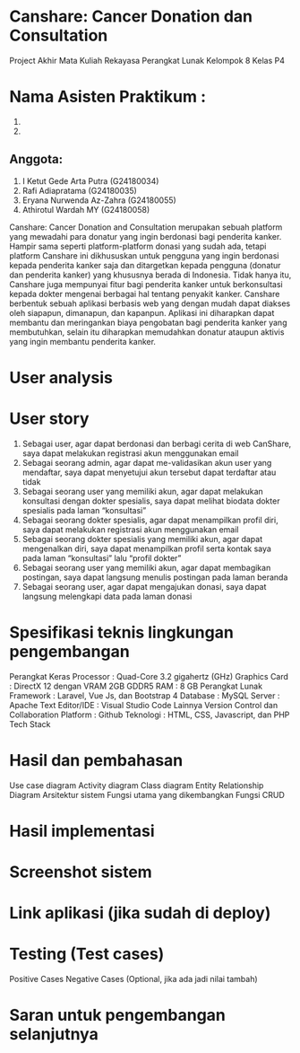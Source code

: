# Canshare: Cancer Donation dan Consultation
Project Akhir Mata Kuliah Rekayasa Perangkat Lunak Kelompok 8 Kelas P4

# Nama Asisten Praktikum :
1.
2.

## Anggota:
1. I Ketut Gede Arta Putra (G24180034)
2. Rafi Adiapratama (G24180035)
3. Eryana Nurwenda Az-Zahra (G24180055)
4. Athirotul Wardah MY (G24180058)
 
Canshare: Cancer Donation and Consultation merupakan sebuah platform yang mewadahi para donatur yang ingin berdonasi bagi penderita kanker. Hampir sama seperti platform-platform donasi yang sudah ada, tetapi platform Canshare ini dikhususkan untuk pengguna yang ingin berdonasi kepada penderita kanker saja dan ditargetkan kepada pengguna (donatur dan penderita kanker) yang khususnya berada di Indonesia. Tidak hanya itu, Canshare juga mempunyai fitur bagi penderita kanker untuk berkonsultasi kepada dokter mengenai berbagai hal tentang penyakit kanker. Canshare berbentuk sebuah aplikasi berbasis web yang dengan mudah dapat diakses oleh siapapun, dimanapun, dan kapanpun. Aplikasi ini diharapkan dapat membantu dan meringankan biaya pengobatan bagi penderita kanker yang membutuhkan, selain itu diharapkan memudahkan donatur ataupun aktivis yang ingin membantu penderita kanker.

# User analysis

# User story
1. Sebagai user, agar dapat berdonasi dan berbagi cerita di web CanShare, saya dapat melakukan registrasi akun menggunakan email
2. Sebagai seorang admin, agar dapat me-validasikan akun user yang mendaftar, saya dapat menyetujui akun tersebut dapat terdaftar atau tidak
3. Sebagai seorang user yang memiliki akun, agar dapat melakukan konsultasi dengan dokter spesialis, saya dapat melihat biodata dokter spesialis pada laman “konsultasi”
4. Sebagai seorang dokter spesialis, agar dapat menampilkan profil diri, saya dapat melakukan registrasi akun menggunakan email
5. Sebagai seorang dokter spesialis yang memiliki akun, agar dapat mengenalkan diri, saya dapat menampilkan profil serta kontak saya pada laman “konsultasi” lalu “profil dokter”
6. Sebagai seorang user yang memiliki akun, agar dapat membagikan postingan, saya dapat langsung menulis postingan pada laman beranda
7. Sebagai seorang user, agar dapat mengajukan donasi, saya dapat langsung melengkapi data pada laman donasi

# Spesifikasi teknis lingkungan pengembangan
Perangkat Keras
Processor : Quad-Core 3.2 gigahertz (GHz)
Graphics Card : DirectX 12 dengan VRAM 2GB GDDR5
RAM : 8 GB
Perangkat Lunak
Framework : Laravel, Vue Js, dan Bootstrap 4
Database : MySQL
Server : Apache
Text Editor/IDE : Visual Studio Code
Lainnya
Version Control dan Collaboration Platform : Github
Teknologi : HTML, CSS, Javascript, dan PHP
Tech Stack

# Hasil dan pembahasan
Use case diagram
Activity diagram
Class diagram
Entity Relationship Diagram
Arsitektur sistem
Fungsi utama yang dikembangkan
Fungsi CRUD

# Hasil implementasi
# Screenshot sistem
# Link aplikasi (jika sudah di deploy)
# Testing (Test cases)
Positive Cases
Negative Cases (Optional, jika ada jadi nilai tambah)

# Saran untuk pengembangan selanjutnya
